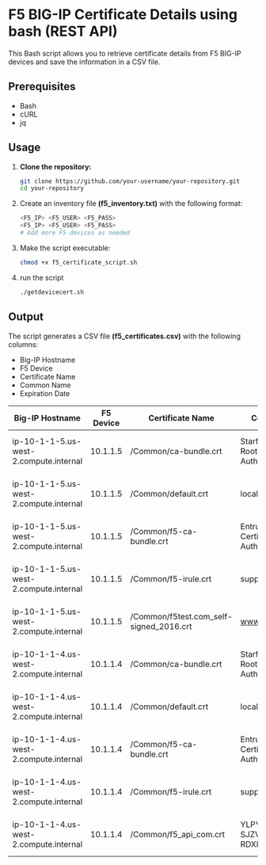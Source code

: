 # F5 BIG-IP Certificate Details using bash (REST API)

This Bash script allows you to retrieve certificate details from F5 BIG-IP devices and save the information in a CSV file.

## Prerequisites

- Bash
- cURL
- jq

## Usage

1. **Clone the repository:**

   ```bash
   git clone https://github.com/your-username/your-repository.git
   cd your-repository
   ```
2. Create an inventory file **(f5_inventory.txt)** with the following format:
   ```bash
   <F5_IP> <F5_USER> <F5_PASS>
   <F5_IP> <F5_USER> <F5_PASS>
   # Add more F5 devices as needed
   ```
3. Make the script executable:
   ```bash
   chmod +x f5_certificate_script.sh
   ```
4. run the script
   ```bash
   ./getdevicecert.sh
   ```

## Output
The script generates a CSV file **(f5_certificates.csv)** with the following columns:

- Big-IP Hostname
- F5 Device
- Certificate Name
- Common Name
- Expiration Date


|Big-IP Hostname|F5 Device                    |Certificate Name|Common Name                                  |Expiration Date         |
|---------------|-----------------------------|----------------|---------------------------------------------|------------------------|
|ip-10-1-1-5.us-west-2.compute.internal|10.1.1.5                     |/Common/ca-bundle.crt|Starfield Services Root Certificate Authority|Dec 31 23:59:59 2029 GMT|
|ip-10-1-1-5.us-west-2.compute.internal|10.1.1.5                     |/Common/default.crt|localhost.localdomain                        |Nov 24 14:18:00 2033 GMT|
|ip-10-1-1-5.us-west-2.compute.internal|10.1.1.5                     |/Common/f5-ca-bundle.crt|Entrust Root Certification Authority - G2    |Dec  7 17:55:54 2030 GMT|
|ip-10-1-1-5.us-west-2.compute.internal|10.1.1.5                     |/Common/f5-irule.crt|support.f5.com                               |Jul 18 21:00:13 2027 GMT|
|ip-10-1-1-5.us-west-2.compute.internal|10.1.1.5                     |/Common/f5test.com_self-signed_2016.crt|www.testcet.org                              |Nov 30 16:09:24 2023 GMT|
|ip-10-1-1-4.us-west-2.compute.internal|10.1.1.4                     |/Common/ca-bundle.crt|Starfield Services Root Certificate Authority|Dec 31 23:59:59 2029 GMT|
|ip-10-1-1-4.us-west-2.compute.internal|10.1.1.4                     |/Common/default.crt|localhost.localdomain                        |Nov 24 14:30:10 2033 GMT|
|ip-10-1-1-4.us-west-2.compute.internal|10.1.1.4                     |/Common/f5-ca-bundle.crt|Entrust Root Certification Authority - G2    |Dec  7 17:55:54 2030 GMT|
|ip-10-1-1-4.us-west-2.compute.internal|10.1.1.4                     |/Common/f5-irule.crt|support.f5.com                               |Jul 18 21:00:13 2027 GMT|
|ip-10-1-1-4.us-west-2.compute.internal|10.1.1.4                     |/Common/f5_api_com.crt|YLPYX-OEVJN-SJZVW-OQBHZ-RDXLXUM              |Aug 21 21:30:36 2024 GMT|
